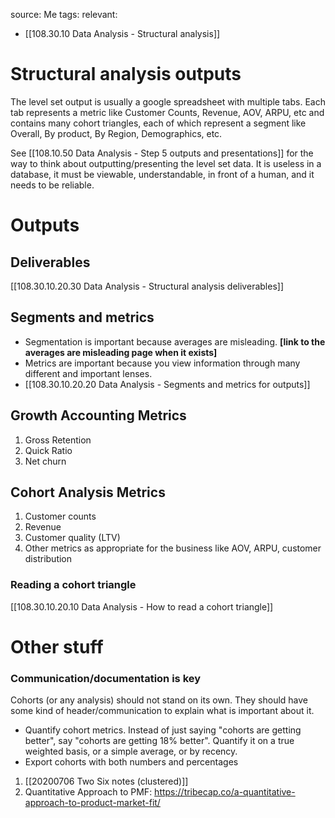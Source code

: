 source: Me
tags: 
relevant: 
- [[108.30.10 Data Analysis - Structural analysis]]

# Structural analysis outputs

The level set output is usually a google spreadsheet with multiple tabs. Each tab represents a metric like Customer Counts, Revenue, AOV, ARPU, etc and contains many cohort triangles, each of which represent a segment like Overall, By product, By Region, Demographics, etc.

See [[108.10.50 Data Analysis - Step 5 outputs and presentations]] for the way to think about outputting/presenting the level set data. It is useless in a database, it must be viewable, understandable, in front of a human, and it needs to be reliable.

# Outputs
## Deliverables
[[108.30.10.20.30 Data Analysis - Structural analysis deliverables]]

## Segments and metrics
- Segmentation is important because averages are misleading. **[link to the averages are misleading page when it exists]**
- Metrics are important because you view information through many different and important lenses.
- [[108.30.10.20.20 Data Analysis - Segments and metrics for outputs]]

## Growth Accounting Metrics
1. Gross Retention
2. Quick Ratio
3. Net churn

## Cohort Analysis Metrics
1. Customer counts
2. Revenue
3. Customer quality (LTV)
4. Other metrics as appropriate for the business like AOV, ARPU, customer distribution

### Reading a cohort triangle
[[108.30.10.20.10 Data Analysis - How to read a cohort triangle]]


# Other stuff
### Communication/documentation is key
Cohorts (or any analysis) should not stand on its own. They should have some kind of header/communication to explain what is important about it.
- Quantify cohort metrics. Instead of just saying "cohorts are getting better", say "cohorts are getting 18% better". Quantify it on a true weighted basis, or a simple average, or by recency.
- Export cohorts with both numbers and percentages


1. [[20200706 Two Six notes (clustered)]]
2. Quantitative Approach to PMF: https://tribecap.co/a-quantitative-approach-to-product-market-fit/